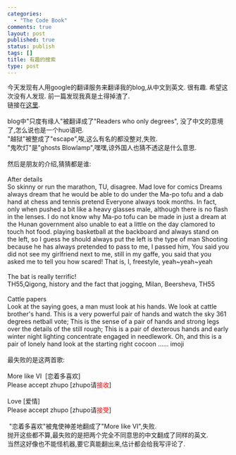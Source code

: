 ```yaml
--- 
categories: 
  - "The Code Book"
comments: true
layout: post
published: true
status: publish
tags: []
title: 有趣的搜索
type: post
---
```

<div id="msgcns!5F971C000415D85F!536" class="bvMsg">
<div>今天发现有人用google的翻译服务来翻译我的blog,从中文到英文. 很有趣. 希望这次没有人发现. 前一篇发现我真是土得掉渣了.</div>
<div>链接在<a href="http://translate.google.com/translate?u=http://xiaoz.spaces.live.com/&langpair=zh-CN%7Cen&hl=en&ie=UTF-8&oe=UTF-8&prev=/language_tools">这里</a>.</div>
<div> </div>
<div>blog中"只度有缘人"被翻译成了"Readers who only degrees", 没了中文的意境了,怎么说也是一个huo语吧.</div>
<div>"越狱"被整成了"escape",唉,这么有名的都没整对,失败.</div>
<div>"鬼吹灯"是"ghosts Blowlamp",嘿嘿,谅外国人也猜不透这是什么意思. </div>
<div> </div>
<div>然后是朋友的介绍,猜猜都是谁:</div>
<div> </div>
<div>After details<br>So skinny or run the marathon, TU, disagree. Mad love for comics Dreams always dream that he would be able to do under the Ma-po tofu and a dab hand at chess and tennis pretend Everyone always took months. In fact, only when pushed a bit like a heavy glasses male, although there is no flash in the lenses. I do not know why Ma-po tofu can be made in just a dream at the Hunan government also unable to eat a little on the day clamored to touch hot food. playing basketball at the backboard and always stand on the left, so I guess he should always put the left is the type of man Shooting because he has always pretended to pass to me, I passed him, You said you did not see my girlfriend next to me, still in my gaffe, you said that you asked me to tell you how scared! That is, I, freestyle, yeah~yeah~yeah </div>
<div> </div>
<div>The bat is really terrific! </div>
<div>TH55,Qigong, history and the fact that jogging, Milan, Beersheva, TH55</div>
<div> </div>
<div>Cattle papers <br>Look at the saying goes, a man must look at his hands. We look at cattle brother's hand. This is a very powerful pair of hands and watch the sky 361 degrees netball vote; This is the sense of a pair of hands and strong legs over the details of the still rough; This is a pair of dexterous hands and early winter night lighting concentrate engaged in needlework. Oh, and this is a pair of lonely hand look at the starting right cocoon ...... imoji</div>
<div> </div>
<div>最失败的是这两首歌:</div>
<div> </div>
<div>More like Ⅵ  [恋着多喜欢]<br>Please accept zhupo [zhupo请<font color="#ff0000">接收</font>]   </div>
<div> </div>
<div>Love [爱情]<br>Please accept zhupo [zhupo请<font color="#ff0000">接受</font>]</div>
<div> </div>
<div> "恋着多喜欢"被鬼使神差地翻成了"More like Ⅵ",失败.</div>
<div>抛开这些都不算,最失败的是把两个完全不同意思的中文翻成了同样的英文. </div>
<div>当然这好像也不能怪机器,要它真能翻出来,估计都会给我写评论了.</div>
<div> </div>
<div> </div>
<div> </div>
</div>
